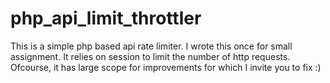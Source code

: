 # php_api_limit_throttler
This is a simple php based api rate limiter. I wrote this once for small assignment. It relies on session to limit the number of http requests. Ofcourse, it has large scope for improvements for which I invite you to fix :)
